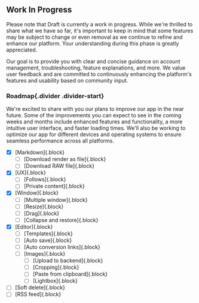 ## Work In Progress

Please note that Draft is currently a work in progress. While we're thrilled to share what we have so far, it's important to keep in mind that some features may be subject to change or even removal as we continue to refine and enhance our platform. Your understanding during this phase is greatly appreciated.

Our goal is to provide you with clear and concise guidance on account management, troubleshooting, feature explanations, and more. We value user feedback and are committed to continuously enhancing the platform's features and usability based on community input.

### Roadmap{.divider .divider-start}

We're excited to share with you our plans to improve our app in the near future. Some of the improvements you can expect to see in the coming weeks and months include enhanced features and functionality, a more intuitive user interface, and faster loading times. We'll also be working to optimize our app for different devices and operating systems to ensure seamless performance across all platforms.

- [x] [Markdown]{.block}
  - [ ] [Download render as file]{.block}
  - [ ] [Download RAW file]{.block}
- [x] [UX]{.block}
  - [ ] [Follows]{.block}
  - [ ] [Private content]{.block}
- [x] [Window]{.block}
  - [ ] [Multiple window]{.block}
  - [ ] [Resize]{.block}
  - [ ] [Drag]{.block}
  - [ ] [Collapse and restore]{.block}
- [x] [Editor]{.block}
  - [ ] [Templates]{.block}
  - [ ] [Auto save]{.block}
  - [ ] [Auto conversion links]{.block}
  - [ ] [Images]{.block}
    - [ ] [Upload to backend]{.block}
    - [ ] [Cropping]{.block}
    - [ ] [Paste from clipboard]{.block}
    - [ ] [Lightbox]{.block}
- [ ] [Soft delete]{.block}
- [ ] [RSS feed]{.block}

